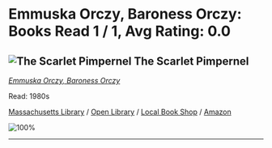 # Emmuska Orczy, Baroness Orczy:  Books Read 1 / 1, Avg Rating: 0.0 

## ![The Scarlet Pimpernel](https://covers.openlibrary.org/b/id/479102-M.jpg) The Scarlet Pimpernel
*[Emmuska Orczy, Baroness Orczy](../authors/EmmuskaOrczyBaronessOrczy)*

Read: 1980s

[Massachusetts Library](https://library.minlib.net/search/i=9781512466768) / [Open Library](https://openlibrary.org/isbn/9781512466768) / [Local Book Shop](https://bookshop.org/book/9781512466768) / [Amazon](https://amazon.com/dp/1548749605)

![100%](https://geps.dev/progress/100) 



---
